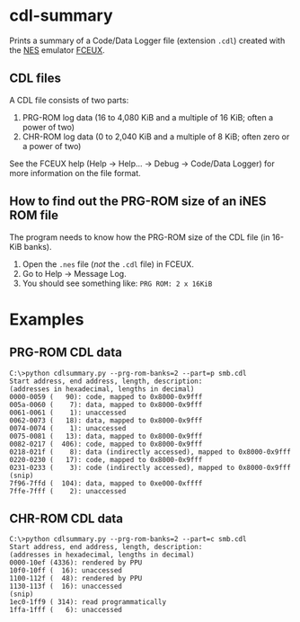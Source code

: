 # cdl-summary
Prints a summary of a Code/Data Logger file (extension `.cdl`) created with the [NES](http://en.wikipedia.org/wiki/Nintendo_Entertainment_System) emulator [FCEUX](http://www.fceux.com).

## CDL files
A CDL file consists of two parts:
1. PRG-ROM log data (16 to 4,080 KiB and a multiple of 16 KiB; often a power of two)
1. CHR-ROM log data (0 to 2,040 KiB and a multiple of 8 KiB; often zero or a power of two)

See the FCEUX help (Help -> Help... -> Debug -> Code/Data Logger) for more information on the file format.

## How to find out the PRG-ROM size of an iNES ROM file
The program needs to know how the PRG-ROM size of the CDL file (in 16-KiB banks).

1. Open the `.nes` file (*not* the `.cdl` file) in FCEUX.
2. Go to Help -> Message Log.
3. You should see something like: `PRG ROM: 2 x 16KiB`

# Examples

## PRG-ROM CDL data
```
C:\>python cdlsummary.py --prg-rom-banks=2 --part=p smb.cdl
Start address, end address, length, description:
(addresses in hexadecimal, lengths in decimal)
0000-0059 (   90): code, mapped to 0x8000-0x9fff
005a-0060 (    7): data, mapped to 0x8000-0x9fff
0061-0061 (    1): unaccessed
0062-0073 (   18): data, mapped to 0x8000-0x9fff
0074-0074 (    1): unaccessed
0075-0081 (   13): data, mapped to 0x8000-0x9fff
0082-0217 (  406): code, mapped to 0x8000-0x9fff
0218-021f (    8): data (indirectly accessed), mapped to 0x8000-0x9fff
0220-0230 (   17): code, mapped to 0x8000-0x9fff
0231-0233 (    3): code (indirectly accessed), mapped to 0x8000-0x9fff
(snip)
7f96-7ffd (  104): data, mapped to 0xe000-0xffff
7ffe-7fff (    2): unaccessed
```

## CHR-ROM CDL data
```
C:\>python cdlsummary.py --prg-rom-banks=2 --part=c smb.cdl
Start address, end address, length, description:
(addresses in hexadecimal, lengths in decimal)
0000-10ef (4336): rendered by PPU
10f0-10ff (  16): unaccessed
1100-112f (  48): rendered by PPU
1130-113f (  16): unaccessed
(snip)
1ec0-1ff9 ( 314): read programmatically
1ffa-1fff (   6): unaccessed
```
